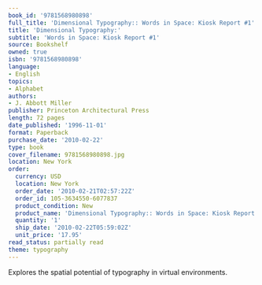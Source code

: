 ```yaml
---
book_id: '9781568980898'
full_title: 'Dimensional Typography:: Words in Space: Kiosk Report #1'
title: 'Dimensional Typography:'
subtitle: 'Words in Space: Kiosk Report #1'
source: Bookshelf
owned: true
isbn: '9781568980898'
language:
- English
topics:
- Alphabet
authors:
- J. Abbott Miller
publisher: Princeton Architectural Press
length: 72 pages
date_published: '1996-11-01'
format: Paperback
purchase_date: '2010-02-22'
type: book
cover_filename: 9781568980898.jpg
location: New York
order:
  currency: USD
  location: New York
  order_date: '2010-02-21T02:57:22Z'
  order_id: 105-3634550-6077837
  product_condition: New
  product_name: 'Dimensional Typography:: Words in Space: Kiosk Report #1'
  quantity: '1'
  ship_date: '2010-02-22T05:59:02Z'
  unit_price: '17.95'
read_status: partially read
theme: typography
---
```

Explores the spatial potential of typography in virtual environments.

